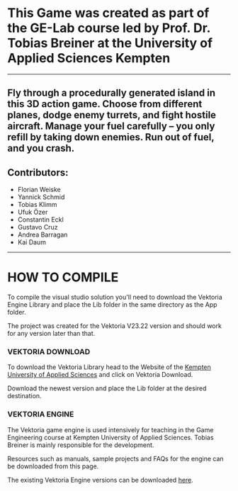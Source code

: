 # This Game was created as part of the GE-Lab course led by Prof. Dr. Tobias Breiner at the University of Applied Sciences Kempten
---
Fly through a procedurally generated island in this 3D action game. Choose from different planes, dodge enemy turrets, and fight hostile aircraft. Manage your fuel carefully – you only refill by taking down enemies. Run out of fuel, and you crash.
---
## Contributors:
- Florian Weiske
- Yannick Schmid
- Tobias Klimm
- Ufuk Özer
- Constantin Eckl
- Gustavo Cruz
- Andrea Barragan
- Kai Daum
---


# HOW TO COMPILE
To compile the visual studio solution you'll need to download the Vektoria Engine Library and place the Lib folder in the same directory as the App folder.

The project was created for the Vektoria V23.22 version and should work for any version later than that.

### VEKTORIA DOWNLOAD
To download the Vektoria Library head to the Website of the [Kempten University of Applied Sciences](https://www.hs-kempten.de/fakultaet-informatik/zentrale-einrichtungen/computerspiel-zentrum-games/vektoria) and click on Vektoria Download.

Download the newest version and place the Lib folder at the desired destination.

### VEKTORIA ENGINE
The Vektoria game engine is used intensively for teaching in the Game Engineering course at Kempten University of Applied Sciences. Tobias Breiner is mainly responsible for the development.

Resources such as manuals, sample projects and FAQs for the engine can be downloaded from this page.

The existing Vektoria Engine versions can be downloaded [here](https://syncandshare.lrz.de/getlink/fi47DdpSth1JFJYgWrUyUbpe/).
